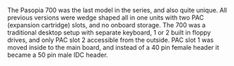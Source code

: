 The Pasopia 700 was the last model in the series, and also quite unique. All previous versions were wedge shaped all in one units with two PAC (expansion cartridge) slots, and no onboard storage. The 700 was a traditional desktop setup with separate keyboard, 1 or 2 built in floppy drives, and only PAC slot 2 accessible from the outside. PAC slot 1 was moved inside to the main board, and instead of a 40 pin female header it became a 50 pin male IDC header. 

